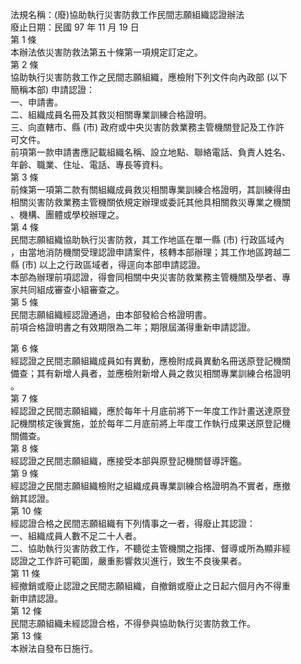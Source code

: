 法規名稱：(廢)協助執行災害防救工作民間志願組織認證辦法  
廢止日期：民國 97 年 11 月 19 日  
第 1 條  
本辦法依災害防救法第五十條第一項規定訂定之。  
第 2 條  
協助執行災害防救工作之民間志願組織，應檢附下列文件向內政部 (以下  
簡稱本部) 申請認證：  
一、申請書。  
二、組織成員名冊及其救災相關專業訓練合格證明。  
三、向直轄市、縣 (市) 政府或中央災害防救業務主管機關登記及工作許  
可文件。  
前項第一款申請書應記載組織名稱、設立地點、聯絡電話、負責人姓名、  
年齡、職業、住址、電話、專長等資料。  
第 3 條  
前條第一項第二款有關組織成員救災相關專業訓練合格證明，其訓練得由  
相關災害防救業務主管機關依規定辦理或委託其他具相關救災專業之機關  
、機構、團體或學校辦理之。  
第 4 條  
民間志願組織協助執行災害防救，其工作地區在單一縣 (市) 行政區域內  
，由當地消防機關受理認證申請案件，核轉本部辦理；其工作地區跨越二  
縣 (市) 以上之行政區域者，得逕向本部申請認證。  
本部為辦理前項認證，得會同相關中央災害防救業務主管機關及學者、專  
家共同組成審查小組審查之。  
第 5 條  
民間志願組織經認證通過，由本部發給合格證明書。  
前項合格證明書之有效期限為二年；期限屆滿得重新申請認證。  


第 6 條  
經認證之民間志願組織成員如有異動，應檢附成員異動名冊送原登記機關  
備查；其有新增人員者，並應檢附新增人員之救災相關專業訓練合格證明  
。  
第 7 條  
經認證之民間志願組織，應於每年十月底前將下一年度工作計畫送達原登  
記機關核定後實施，並於每年二月底前將上年度工作執行成果送原登記機  
關備查。  
第 8 條  
經認證之民間志願組織，應接受本部與原登記機關督導評鑑。  
第 9 條  
經認證之民間志願組織檢附之組織成員專業訓練合格證明為不實者，應撤  
銷其認證。  
第 10 條  
經認證合格之民間志願組織有下列情事之一者，得廢止其認證：  
一、組織成員人數不足二十人者。  
二、協助執行災害防救工作，不聽從主管機關之指揮、督導或所為顯非經  
認證之工作許可範圍，嚴重影響救災進行，致生不良後果者。  
第 11 條  
經撤銷或廢止認證之民間志願組織，自撤銷或廢止之日起六個月內不得重  
新申請認證。  
第 12 條  
民間志願組織未經認證合格，不得參與協助執行災害防救工作。  
第 13 條  
本辦法自發布日施行。  


